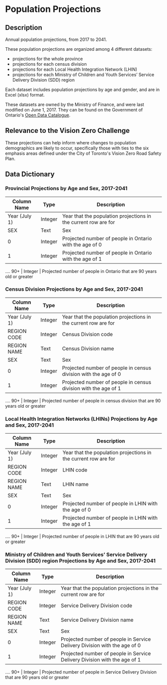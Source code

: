 # Population Projections

## Description
Annual population projections, from 2017 to 2041.

These population projections are organized among 4 different datasets:
* projections for the whole province
* projections for each census division
* projections for each Local Health Integration Network (LHIN)
* projections for each Ministry of Children and Youth Services’ Service Delivery Division (SDD) region

Each dataset includes population projections by age and gender, and are in Excel (xlsx) format.

These datasets are owned by the Ministry of Finance, and were last modified on June 1, 2017. They can be found on the Government of Ontario's [Open Data Catalogue](https://www.ontario.ca/data/population-projections).

## Relevance to the Vision Zero Challenge
These projections can help inform where changes to population demographics are likely to occur, specifically those with ties to the six emphasis areas defined under the City of Toronto's Vision Zero Road Safety Plan.

## Data Dictionary 

### Provincial Projections by Age and Sex, 2017-2041
| Column Name | Type | Description |
|-------------|------|-------------|
Year (July 1) | Integer | Year that the population projections in the current row are for
SEX | Text | Sex 
0 | Integer | Projected number of people in Ontario with the age of 0
1 | Integer | Projected number of people in Ontario with the age of 1
....
90+ | Integer | Projected number of people in Ontario that are 90 years old or greater

### Census Division Projections  by Age and Sex, 2017-2041
| Column Name | Type | Description |
|-------------|------|-------------|
Year (July 1) | Integer | Year that the population projections in the current row are for
REGION CODE | Integer | Census Division code
REGION NAME | Text | Census Division name
SEX | Text | Sex 
0 | Integer | Projected number of people in census division with the age of 0
1 | Integer | Projected number of people in census division with the age of 1
....
90+ | Integer | Projected number of people in census division that are 90 years old or greater

### Local Health Integration Networks (LHINs) Projections by Age and Sex, 2017-2041
| Column Name | Type | Description |
|-------------|------|-------------|
Year (July 1) | Integer | Year that the population projections in the current row are for
REGION CODE | Integer | LHIN code
REGION NAME | Text | LHIN name
SEX | Text | Sex 
0 | Integer | Projected number of people in LHIN with the age of 0
1 | Integer | Projected number of people in LHIN with the age of 1
....
90+ | Integer | Projected number of people in LHIN that are 90 years old or greater

### Ministry of Children and Youth Services’ Service Delivery Division (SDD) region Projections by Age and Sex, 2017-2041
| Column Name | Type | Description |
|-------------|------|-------------|
Year (July 1) | Integer | Year that the population projections in the current row are for
REGION CODE | Integer | Service Delivery Division code
REGION NAME | Text | Service Delivery Division name
SEX | Text | Sex 
0 | Integer | Projected number of people in Service Delivery Division with the age of 0
1 | Integer | Projected number of people in Service Delivery Division with the age of 1
....
90+ | Integer | Projected number of people in Service Delivery Division that are 90 years old or greater
